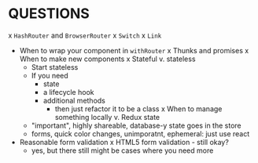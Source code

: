 # QUESTIONS

x `HashRouter` and `BrowserRouter`
x `Switch`
x `Link`
* When to wrap your component in `withRouter`
x Thunks and promises
x When to make new components
x Stateful v. stateless
  - Start stateless
  - If you need
    - state
    - a lifecycle hook
    - additional methods
      - then just refactor it to be a class
x When to manage something locally v. Redux state
  - "important", highly shareable, database-y state goes in the store
  - forms, quick color changes, unimporatnt, ephemeral: just use react
* Reasonable form validation
x HTML5 form validation - still okay?
  * yes, but there still might be cases where you need more
